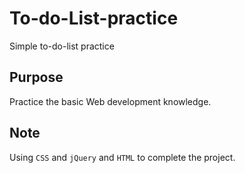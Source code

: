 # To-do-List-practice
Simple to-do-list practice 

## Purpose
Practice the basic Web development knowledge.

## Note
Using `CSS` and `jQuery` and `HTML` to complete the project. 
